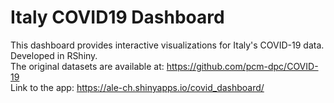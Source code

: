 # Italy COVID19 Dashboard

This dashboard provides interactive visualizations for Italy's COVID-19 data. Developed in RShiny.\
The original datasets are available at: https://github.com/pcm-dpc/COVID-19 \
Link to the app: https://ale-ch.shinyapps.io/covid_dashboard/
